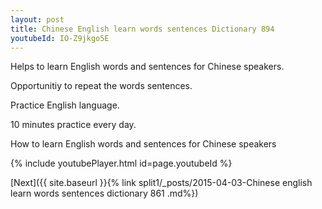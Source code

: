 ```yaml
---
layout: post
title: Chinese English learn words sentences Dictionary 894 
youtubeId: IO-Z9jkgo5E
---
```

 
 
Helps to learn English words and sentences for Chinese speakers.

Opportunitiy to repeat the words sentences. 

Practice English language. 
 
10 minutes practice every day. 
 
How to learn English words and sentences for Chinese speakers 
 
{% include youtubePlayer.html id=page.youtubeId %}
 
 
[Next]({{ site.baseurl }}{% link  split1/_posts/2015-04-03-Chinese english learn words sentences dictionary 861 .md%})
 
